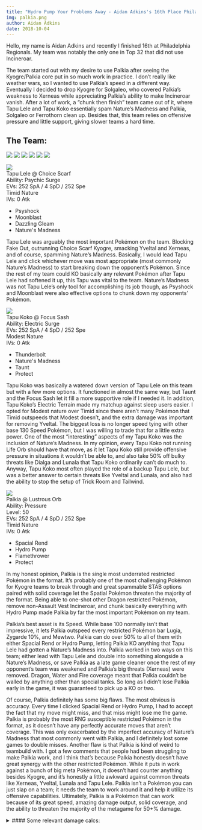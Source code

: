 ```yaml
---
title: "Hydro Pump Your Problems Away - Aidan Adkins's 16th Place Philadelphia Report"
img: palkia.png
author: Aidan Adkins
date: 2018-10-04
---
```


Hello, my name is Aidan Adkins and recently I finished 16th at Philadelphia Regionals. My team was notably the only one in Top 32 that did not use Incineroar.

The team started out with my desire to use Palkia after seeing the Kyogre/Palkia core put in so much work in practice. I don’t really like weather wars, so I wanted to use Palkia’s speed in a different way. Eventually I decided to drop Kyogre for Solgaleo, who covered Palkia’s weakness to Xerneas while appreciating Palkia’s ability to make Incineroar vanish. After a lot of work, a “chunk then finish” team came out of it, where Tapu Lele and Tapu Koko essentially spam Nature’s Madness and Palkia, Solgaleo or Ferrothorn clean up. Besides that, this team relies on offensive pressure and little support, giving slower teams a hard time. 

## The Team:
![][Tapu Lele]
![][Tapu Koko]
![][Palkia]
![][Solgaleo]
![][Ferrothorn]
![][Rotom-C]

![](https://www.serebii.net/sunmoon/pokemon/786.png)  
Tapu Lele @ Choice Scarf  
Ability: Psychic Surge  
EVs: 252 SpA / 4 SpD / 252 Spe  
Timid Nature  
IVs: 0 Atk  
- Psyshock  
- Moonblast  
- Dazzling Gleam  
- Nature's Madness  

Tapu Lele was arguably the most important Pokémon on the team. Blocking Fake Out, outrunning Choice Scarf Kyogre, smacking Yveltal and Xerneas, and of course, spamming Nature’s Madness. Basically, I would lead Tapu Lele and click whichever move was most appropriate (most commonly Nature’s Madness) to start breaking down the opponent’s Pokémon. Since the rest of my team could KO basically any relevant Pokémon after Tapu Lele had softened it up, this Tapu was vital to the team. Nature’s Madness was not Tapu Lele’s only tool for accomplishing its job though, as Psyshock and Moonblast were also effective options to chunk down my opponents’ Pokémon. 

![](https://www.serebii.net/sunmoon/pokemon/785.png)  
Tapu Koko @ Focus Sash  
Ability: Electric Surge  
EVs: 252 SpA / 4 SpD / 252 Spe  
Modest Nature  
IVs: 0 Atk  
- Thunderbolt  
- Nature's Madness  
- Taunt  
- Protect  

Tapu Koko was basically a watered down version of Tapu Lele on this team but with a few more options. It functioned in almost the same way, but Taunt and the Focus Sash let it fill a more supportive role if I needed it. In addition, Tapu Koko’s Electric Terrain made my matchup against sleep users easier. I opted for Modest nature over Timid since there aren’t many Pokémon that Timid outspeeds that Modest doesn’t, and the extra damage was important for removing Yveltal. The biggest loss is no longer speed tying with other base 130 Speed Pokémon, but I was willing to trade that for a little extra power. One of the most “interesting” aspects of my Tapu Koko was the inclusion of Nature’s Madness. In my opinion, every Tapu Koko not running Life Orb should have that move, as it let Tapu Koko still provide offensive pressure in situations it wouldn’t be able to, and also take 50% off bulky threats like Dialga and Lunala that Tapu Koko ordinarily can’t do much to. Anyway, Tapu Koko most often played the role of a backup Tapu Lele, but was a better answer to certain threats like Yveltal and Lunala, and also had the ability to stop the setup of Trick Room and Tailwind. 


![](https://www.serebii.net/sunmoon/pokemon/484.png)  
Palkia @ Lustrous Orb  
Ability: Pressure  
Level: 50  
EVs: 252 SpA / 4 SpD / 252 Spe  
Timid Nature  
IVs: 0 Atk  
- Spacial Rend  
- Hydro Pump  
- Flamethrower  
- Protect  

In my honest opinion, Palkia is the single most underrated restricted Pokémon in the format. It’s probably one of the most challenging Pokémon for Kyogre teams to break through and great spammable STAB options paired with solid coverage let the Spatial Pokémon threaten the majority of the format. Being able to one-shot other Dragon restricted Pokémon, remove non-Assault Vest Incineroar, and chunk basically everything with Hydro Pump made Palkia by far the most important Pokémon on my team.

Palkia’s best asset is its Speed. While base 100 normally isn’t that impressive, it lets Palkia outspeed every restricted Pokémon bar Lugia, Zygarde 10%, and Mewtwo. Palkia can do over 50% to all of them with either Spacial Rend or Hydro Pump, letting Palkia KO anything that Tapu Lele had gotten a Nature’s Madness into. Palkia worked in two ways on this team; either lead with Tapu Lele and double into something alongside a  Nature’s Madness, or save Palkia as a late game cleaner once the rest of my opponent’s team was weakened and Palkia’s big threats (Xerneas) were removed. Dragon, Water and Fire coverage meant that Palkia couldn’t be walled by anything other than special tanks. So long as I didn’t lose Palkia early in the game, it was guaranteed to pick up a KO or two.

Of course, Palkia definitely has some big flaws. The most obvious is accuracy. Every time I clicked Spacial Rend or Hydro Pump, I had to accept the fact that my move might miss, and that miss might lose me the game. Palkia is probably the most RNG susceptible restricted Pokémon in the format, as it doesn’t have any perfectly accurate moves that aren’t coverage. This was only exacerbated by the imperfect accuracy of Nature’s Madness that most commonly went with Palkia, and I definitely lost some games to double misses. Another flaw is that Palkia is kind of weird to teambuild with. I got a few comments that people had been struggling to make Palkia work, and I think that’s because Palkia honestly doesn’t have great synergy with the other restricted Pokémon. While it puts in work against a bunch of big meta Pokémon, it doesn’t hard counter anything besides Kyogre, and it’s honestly a little awkward against common threats like Xerneas, Yveltal, Lunala and Tapu Lele. Palkia isn’t a Pokémon you can just slap on a team; it needs the team to work around it and help it utilize its offensive capabilities. Ultimately, Palkia is a Pokémon that can work because of its great speed, amazing damage output, solid coverage, and the ability to threaten the majority of the metagame for 50+% damage.

<details>
<summary>#### Some relevant damage calcs:</summary>
<br>
252 SpA Lustrous Orb Palkia Hydro Pump vs. 236 HP / 236+ SpD Incineroar: 198-234 (99 - 117%) -- 93.8% chance to OHKO

252 SpA Lustrous Orb Palkia Spacial Rend vs. 4 HP / 0 SpD Kyogre: 85-102 (48.2 - 57.9%) -- 94.5% chance to 2HKO

252 SpA Lustrous Orb Palkia Hydro Pump vs. 252 HP / 0 SpD Groudon in Sun: 134-162 (64.7 - 78.2%) -- guaranteed 2HKO

252 SpA Palkia Flamethrower vs. 252 HP / 52 SpD Ferrothorn: 192-228 (106 - 125.9%) -- guaranteed OHKO

252 SpA Lustrous Orb Palkia Spacial Rend vs. 0 HP / 4 SpD Yveltal: 115-136 (57.2 - 67.6%) -- guaranteed 2HKO

252 SpA Lustrous Orb Palkia Hydro Pump vs. 252 HP / 0 SpD Xerneas: 127-151 (54.5 - 64.8%) -- guaranteed 2HKO

252 SpA Lustrous Orb Palkia Hydro Pump vs. 252 HP / 4 SpD Dusk Mane Necrozma: 117-138 (57.3 - 67.6%) -- guaranteed 2HKO

![](https://www.serebii.net/sunmoon/pokemon/791.png)  
Solgaleo @ Life Orb  
Ability: Full Metal Body  
Level: 50  
EVs: 252 Atk / 4 SpD / 252 Spe  
Adamant Nature  
- Sunsteel Strike  
- Flare Blitz  
- Superpower  
- Protect  

> 252+ Atk Life Orb Solgaleo Sunsteel Strike vs. 252 HP / 0 Def Xerneas: 265-315 (113.7 - 135.1%) -- guaranteed OHKO

> 252+ Atk Life Orb Solgaleo Superpower vs. 252 HP / 4 Def Incineroar: 221-260 (109.4 - 128.7%) -- guaranteed OHKO

> 252+ Atk Life Orb Solgaleo Flare Blitz vs. 252 HP / 4 Def Groudon in Sun: 113-134 (54.5 - 64.7%) -- guaranteed 2HKO

> 252+ Atk Life Orb Solgaleo Flare Blitz vs. 252 HP / 0 Def Ferrothorn: 322-385 (177.9 - 212.7%) -- guaranteed OHKO

These four calcs were the reason I chose Solgaleo as my second restricted. Besides just threatening a huge amount of damage to anything not Water type, Solgaleo served as a specific check to a few threatening Pokémon. As long as I paired Solgaleo with Nature’s Madness, it could remove almost everything from the field and had pretty good defensive synergy with Palkia. Unfortunately, Solgaleo has some bad matchups in this format that I honestly didn’t prepare enough for. Yveltal, Lunala and Hidden Power Fire Venusaur under sun all eat Solgaleo for lunch, and Solgaleo can’t reliably remove the Pokémon I needed it to after a Superpower drop, so I had to be careful when using that move. Ultimately Solgaleo was pretty consistent, but had a few terrible matchups (most notably to Lunala and Yveltal) that made it play second fiddle to Palkia most games.

![](https://www.serebii.net/sunmoon/pokemon/598.png)  
Ferrothorn @ Figy Berry  
Ability: Iron Barbs  
Level: 50  
EVs: 252 HP / 252 Atk / 4 SpD  
Brave Nature  
IVs: 0 Spe  
- Gyro Ball  
- Power Whip  
- Leech Seed  
- Protect  

In my opinion, Ferrothorn is one of the most consistent Pokémonin the format. With the obvious exception of Groudon, many of the top restricted Pokémon have a difficult time dealing with the little seed pod. Kyogre and Xerneas both lose to a max HP Ferrothorn and even Pokémon like Yveltal and Lunala who can break through him don’t appreciate Leech Seed chip. One of the things that surprised me was that many teams only had Incineroar to deal with Ferrothorn. Considering that both of my restricted Pokémon could remove Incineroar with relative ease, a common gameplan became “kill the cat and let Ferrothorn wall everything else”. Ferrothorn acted as a super consistent switch-in and late game wall, as well as a second answer to Xerneas. Between Tapu Lele, Palkia and Ferrothorn, most Kyogre teams had trouble breaking my team Admittedly the spread could have been more optimized, but Ferrothorn still did what it needed to, one-shotting Kyogre and Xerneas and walling anything not named Incineroar or Groudon.

![](https://www.serebii.net/sunmoon/pokemon/479-m.png)  
Rotom-Mow @ Sitrus Berry  
Ability: Levitate  
Level: 50  
EVs: 252 HP / 108 Def / 84 SpA / 20 SpD / 44 Spe  
Modest Nature  
IVs: 0 Atk  
- Thunderbolt  
- Leaf Storm  
- Electroweb  
- Protect  

Despite being the most unique pick, this little lawnmower did absolutely nothing for my team. I brought to one game of one set, and it was able to get off a single Electroweb before fainting. 

While it didn’t work in practice, Rotom Mow was theoretically my Groudon counter. 44 Speed EVs hits 112 Speed, allowing me to outrun 4 Speed EV Groudon. This speed also made me faster than anything Base 100 Speed or slower after an Electroweb. The spread was designed mainly around Groudon teams with the following calcs:

> 84+ SpA Rotom-C Leaf Storm vs. 252 HP / 0 SpD Groudon: 200-236 (96.6 - 114%) -- 75% chance to OHKO

> 84+ SpA Rotom-C Leaf Storm vs. 0 HP / 0 SpD Groudon: 200-236 (114.2 - 134.8%) -- guaranteed OHKO

> 252+ Atk Groudon Fire Punch vs. 252 HP / 108 Def Rotom-C in Sun: 134-158 (85.3 - 100.6%) -- 6.3% chance to OHKO

> 252+ Atk Groudon Precipice Blades vs. 252 HP / 108 Def Rotom-C: 81-96 (51.5 - 61.1%) -- guaranteed 3HKO after Sitrus Berry recovery  
(Just in case I went up against any Gravity teams)

> 252+ SpA Venusaur Sludge Bomb vs. 252 HP / 20 SpD Rotom-C: 132-156 (84 - 99.3%) -- guaranteed 2HKO after Sitrus Berry recovery

> 252 SpA Lunala Moongeist Beam vs. 252 HP / 20 SpD Rotom-C: 82-97 (52.2 - 61.7%) -- guaranteed 3HKO after Sitrus Berry recovery

In addition, 84 Special Attack EVs with a Modest nature gave me a 72% chance to KO 4 HP / 0 SpD Yveltal with spread Electroweb + Thunderbolt. That never came up, but I planned for it.

Looking back on it, I don’t know why I didn’t use Rotom Wash. It does better against both Kyogre and Groudon teams, doesn’t lose hard to Incineroar, and can actually use its non-Electric STAB multiple times. Anyway, I got Mow Rotom into Top 16 at a regional, and even though it did absolutely nothing, I’m still proud of it.

## Leads

![][Palkia] + ![][Tapu Lele]  
This was my lead in most games. It blocked Fake Out disruption and let me KO anything that wasn’t Cresselia or Suicune with Nature’s Madness + Hydro Pump/Spacial Rend. Aside from this, Choice Scarf Psyshock and anything from Palkia threatened most of the metagame, and Palkia and Tapu Lele had amazing offensive synergy, with Palkia removing Tapu Lele’s counters and Tapu Lele chunking down opposing pokemon for Palkia to finish off.  A Palkia and Tapu Lele lead with Solgaleo and Ferrothorn in the back was my most common team composition.

![][Solgaleo] + ![][Tapu Lele]  
This was my lead if I thought my opponent would lead Xerneas, as Solgaleo is just so much better than Palkia in that matchup. Otherwise, this lead was a less consistent version of the Palkia-Tapu Lele lead since Solgaleo gets outsped by a few things that Palkia doesn’t.

![][Solgaleo] + ![][Tapu Koko]  
This lead was solely for Groudon leads. Tapu Koko shut down Venusaur’s Sleep Powder, and Solgaleo could one-shot Incineroar, as well as Venusaur and Groudon after a Thunderbolt or Nature’s Madness, respectively.


## Tournament Run

#### Round 1 v. Robert Moore (WLL)
![][Xerneas]![][Groudon]![][Incineroar]![][Kartana]![][Venusaur]![][Bronzong]  
(Xerneas/Groudon number one)  

This first round taught me how good of a matchup HP Fire Venusaur has against my team. It almost one-shots five of my six Pokémon and can twoshot Palkia with Grass Knot. Game 1 was the only time all tournament I didn’t bring Palkia.  

###### I brought:  
![][Tapu Lele]![][Tapu Koko]![][Solgaleo]![][Ferrothorn]  
![][Palkia]![][Tapu Lele]![][Tapu Koko]![][Ferrothorn]  
![][Palkia]![][Tapu Lele]![][Tapu Koko]![][Solgaleo] 

#### Round 2 v. Emily Catalano (LWW)
![][Xerneas]![][Groudon]![][Incineroar]![][Ferrothorn]![][Crobat]![][Gastrodon]  
(Xerneas/Groudon number two)  

Unfortunately, I didn’t get to see what Gastrodon was running. Game 1 was the only time Rotom saw the field all day.

###### I brought:  
![][Palkia]![][Solgaleo]![][Ferrothorn]![][Rotom-C]  
![][Palkia]![][Tapu Lele]![][Ferrothorn]![][Solgaleo]  
![][Palkia]![][Tapu Lele]![][Ferrothorn]![][Solgaleo] 

#### Round 3 v. Carlton Bost (WLW)
![][NDM]![][Kyogre]![][Tapu Lele]![][Incineroar]![][Amoonguss]![][Ludicolo]  

This set was probably the best matchup my team could hope for, which is unfortunate since I didn’t see another Kyogre after this. I lost Game 2 to a double Nature’s Madness and Hydro Pump miss turn one.

###### I brought:  
![][Palkia]![][Tapu Lele]![][Tapu Koko]![][Ferrothorn]  
![][Palkia]![][Tapu Lele]![][Tapu Koko]![][Ferrothorn]  
![][Palkia]![][Tapu Lele]![][Solgaleo]![][Ferrothorn]  

#### Round 4 v. Caleb Ryor (WW)

![][Kyogre]![][Xerneas]![][Incineroar]![][Ludicolo]![][Stakataka]![][Crabominable]  

This round went pretty fast. Caleb’s team was vulnerable to Palkia/Tapu Lele, and I was able to just start spamming attacks from Turn 1. Seeing Crabominable was very cool though.

###### I brought:  
![][Palkia]![][Tapu Lele]![][Solgaleo]![][Ferrothorn]  
![][Palkia]![][Tapu Lele]![][Solgaleo]![][Ferrothorn]  

#### Round 5 v. Steven Sumayo (WW)
![][Xerneas]![][Groudon]![][Tapu Fini]![][Incineroar]![][Venusaur]![][Zapdos]  
(Xerneas/Groudon number three)

Steven opted not to bring Xerneas to any of the games we played, which made my life a lot easier. Without this threat, I didn’t have to worry as much about keeping Solgaleo alive. Game 2 came down to a drawn out battle of Solgaleo and Tapu Lele against his bulky Zapdos after Misty Seed.

###### I brought:  
![][Palkia]![][Tapu Koko]![][Ferrothorn]![][Solgaleo]  
![][Palkia]![][Tapu Lele]![][Tapu Koko]![][Solgaleo]  

#### Round 6 v. Austin Nace (WW)
![][Xerneas]![][Yveltal]![][Tapu Koko]![][Incineroar]![][Amoonguss]![][Landorus-T]  

Palkia/Tapu Lele put in so much work against Austin’s team. He had a hard time getting momentum when I was threatening KOs every turn.  

###### I brought:  
![][Palkia]![][Tapu Lele]![][Ferrothorn]![][Solgaleo]  
![][Palkia]![][Tapu Lele]![][Tapu Koko]![][Solgaleo]  

#### Round 7 v. Nick Navarre (LL)
![][Xerneas]![][Groudon]![][Tapu Fini]![][Incineroar]![][Venusaur]![][Heatran]  
(Xerneas/Groudon number four)

Once again, Venusaur made it difficult for my team to do much of anything. I basically had to dance around it with Solgaleo and pray for an opening.

###### I brought:  
![][Palkia]![][Tapu Koko]![][Ferrothorn]![][Solgaleo]  
![][Palkia]![][Tapu Lele]![][Ferrothorn]![][Solgaleo]  

#### Round 8 v. Santino Tarquinio (WW)
![][NDM]![][Groudon]![][Tapu Fini]![][Incineroar]![][Hariyama]![][Exeggutor-A]  

I find it funny that I saw as many Crabominable and Alolan Exeggutor as I did Kyogre throughout the day. Anyway, this round went like a few others: lead Palkia and Tapu Lele, click Nature’s Madness and Hydro Pump and hope you don’t miss.

###### I brought:  
![][Palkia]![][Tapu Lele]![][Ferrothorn]![][Solgaleo]  
![][Palkia]![][Tapu Lele]![][Ferrothorn]![][Solgaleo]  


## Conclusion  
While it worked well, this team had some serious issues. First and foremost, the lack of speed control made my matchup against Tailwind teams difficult, and any Tailwind setters that I couldn’t Taunt or one-shot (namely Focus Sash Crobat and Whimsicott) gave my team a huge amount of trouble. Drifblim/Tapu Lele was essentially an unwinnable matchup as well. Apart from those matchups, Xerneas/Groudon with Venusaur was difficult simply because of how hard it was for Solgaleo and Ferrothorn to survive in order to beat Xerneas. Xerneas/Lunala was another incredibly tricky matchup, and the team honestly just struggled with Lunala in general. Most other matchups went pretty well, since a lot of people weren’t expecting the sheer amount of offensive pressure my lead options put out.

*Edited by Aaron Traylor, Jen Badamo, and Zach Carlson*

[Xerneas]:https://www.serebii.net/pokedex-sm/icon/716.png
[Ho-Oh]:https://www.serebii.net/pokedex-sm/icon/250.png
[Incineroar]:https://www.serebii.net/pokedex-sm/icon/727.png
[Tapu Koko]:https://www.serebii.net/pokedex-sm/icon/785.png
[Ludicolo]:https://www.serebii.net/pokedex-sm/icon/272.png
[Smeargle]:https://www.serebii.net/pokedex-sm/icon/235.png
[Lunala]:https://www.serebii.net/pokedex-sm/icon/792.png
[Scrafty]:https://www.serebii.net/pokedex-sm/icon/560.png
[Volcarona]:https://www.serebii.net/pokedex-sm/icon/637.png
[Stakataka]:https://www.serebii.net/pokedex-sm/icon/805.png
[Kyogre]:https://www.serebii.net/pokedex-sm/icon/382.png
[Tsareena]:https://www.serebii.net/pokedex-sm/icon/763.png
[Tapu Fini]:https://www.serebii.net/pokedex-sm/icon/788.png
[Yveltal]:https://www.serebii.net/pokedex-sm/icon/717.png
[Groudon]:https://www.serebii.net/pokedex-sm/icon/383.png
[Venusaur]:https://www.serebii.net/pokedex-sm/icon/003.png
[Kartana]:https://www.serebii.net/pokedex-sm/icon/798.png
[Bronzong]:https://www.serebii.net/pokedex-sm/icon/437.png
[NDM]:https://www.serebii.net/pokedex-sm/icon/800-dm.png
[Amoonguss]:https://www.serebii.net/pokedex-sm/icon/591.png
[Zapdos]:https://www.serebii.net/pokedex-sm/icon/145.png
[Solgaleo]:https://www.serebii.net/pokedex-sm/icon/791.png
[Araquanid]:https://www.serebii.net/pokedex-sm/icon/752.png
[Tapu Lele]:https://www.serebii.net/pokedex-sm/icon/786.png
[Toxicroak]:https://www.serebii.net/pokedex-sm/icon/454.png
[Lunala]:https://www.serebii.net/pokedex-sm/icon/792.png
[Tapu Lele]:https://www.serebii.net/pokedex-sm/icon/786.png
[Ferrothorn]:https://www.serebii.net/pokedex-sm/icon/598.png
[Hawlucha]:https://www.serebii.net/pokedex-sm/icon/701.png
[Gengar]:https://www.serebii.net/pokedex-sm/icon/094.png
[Crobat]:https://www.serebii.net/pokedex-sm/icon/169.png
[Sableye]:https://www.serebii.net/pokedex-sm/icon/302.png
[Raichu]:https://www.serebii.net/pokedex-sm/icon/026.png
[Bisharp]:https://www.serebii.net/pokedex-sm/icon/625.png
[Zygarde]:https://www.serebii.net/pokedex-sm/icon/718.png
[Klefki]:https://www.serebii.net/pokedex-sm/icon/707.png
[Palkia]:https://www.serebii.net/pokedex-sm/icon/484.png
[Rotom-C]:https://www.serebii.net/pokedex-sm/icon/479m.png
[Gastrodon]:https://www.serebii.net/pokedex-sm/icon/423.png
[Crabominable]:https://www.serebii.net/pokedex-sm/icon/740.png
[Landorus-T]:https://www.serebii.net/pokedex-sm/icon/645-s.png
[Heatran]:https://www.serebii.net/pokedex-sm/icon/485.png
[Hariyama]:https://www.serebii.net/pokedex-sm/icon/297.png
[Exeggutor-A]:https://www.serebii.net/pokedex-sm/icon/103-a.png